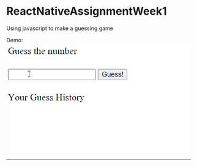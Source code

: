 # ReactNativeAssignmentWeek1
Using javascript to make a guessing game

Demo:
![Alt Text](https://github.com/hienle2703/ReactNativeAssignmentWeek1/blob/master/week1.gif)

